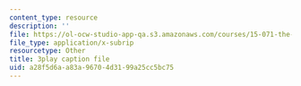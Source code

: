 ```yaml
---
content_type: resource
description: ''
file: https://ol-ocw-studio-app-qa.s3.amazonaws.com/courses/15-071-the-analytics-edge-spring-2017/a28f5d6aa83a96704d3199a25cc5bc75_mi-pl3_fIfc.srt
file_type: application/x-subrip
resourcetype: Other
title: 3play caption file
uid: a28f5d6a-a83a-9670-4d31-99a25cc5bc75
---
```


